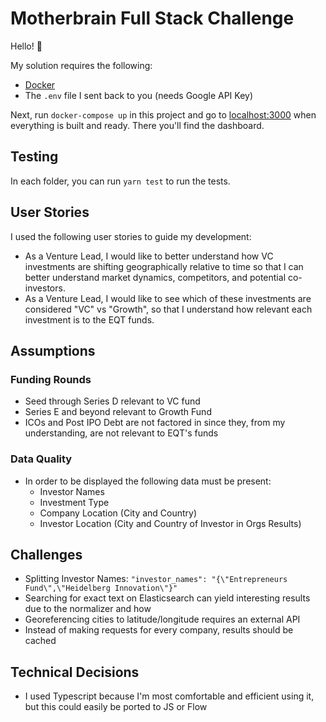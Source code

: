 # Motherbrain Full Stack Challenge

Hello! :wave:

My solution requires the following:
* [Docker](https://docker.com)
* The `.env` file I sent back to you (needs Google API Key)

Next, run `docker-compose up` in this project and go to
[localhost:3000](http://localhost:3000) when everything is built and ready.
There you'll find the dashboard.

## Testing
In each folder, you can run `yarn test` to run the tests.

## User Stories
I used the following user stories to guide my development:
* As a Venture Lead, I would like to better understand how VC investments are shifting geographically relative to time so that I can better understand market dynamics, competitors, and potential co-investors.
* As a Venture Lead, I would like to see which of these investments are considered "VC" vs "Growth", so that I understand how relevant each investment is to the EQT funds.

## Assumptions

### Funding Rounds
* Seed through Series D relevant to VC fund
* Series E and beyond relevant to Growth Fund
* ICOs and Post IPO Debt are not factored in since they, from my understanding, are not relevant to EQT's funds

### Data Quality
* In order to be displayed the following data must be present:
  * Investor Names
  * Investment Type
  * Company Location (City and Country)
  * Investor Location (City and Country of Investor in Orgs Results)

## Challenges
* Splitting Investor Names: `"investor_names": "{\"Entrepreneurs Fund\",\"Heidelberg Innovation\"}"`
* Searching for exact text on Elasticsearch can yield interesting results due to the normalizer and how 
* Georeferencing cities to latitude/longitude requires an external API
* Instead of making requests for every company, results should be cached

## Technical Decisions
* I used Typescript because I'm most comfortable and efficient using it, but this could easily be ported to JS or Flow